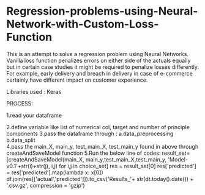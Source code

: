# Regression-problems-using-Neural-Network-with-Custom-Loss-Function

This is an attempt to solve a regression problem using Neural Networks. Vanilla loss function penalizes errors on either side of the actuals equally but in certain case studies it might be required to penalize losses differently. For example, early delivery and breach in delivery in case of e-commerce  certainly have different impact on customer experience.

Libraries used : Keras

PROCESS:

1.read your dataframe

2.define variable like list of numerical col, target and number of principle components
3.pass the dataframe through :
   a.data_preprocessing  
   b.data_split  
4.pass the main_X, main_y, test_main_X, test_main_y found in above through createAndSaveModel function
5.Run the below line of codes:
    result_set=[createAndSaveModel(main_X, main_y,test_main_X,test_main_y, 'Model-v0.1'+str(i)+str(j), i,j) for i,j in choice_set]
    res = result_set[0]
    res['predicted'] = res['predicted'].map(lambda x: x[0])
    df.join(res[['actual','predicted']]).to_csv('Results_'+ str(dt.today().date()) + '.csv.gz', compression = 'gzip')

